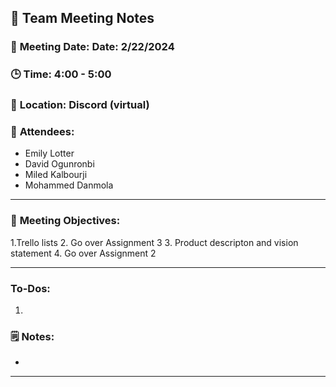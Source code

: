 ## 📝 **Team Meeting Notes**

### 📅 **Meeting Date**: Date: 2/22/2024

### 🕒 **Time**: 4:00 - 5:00

### 📍 **Location**: Discord (virtual)

### 📣 **Attendees**:

- Emily Lotter
- David Ogunronbi
- Miled Kalbourji
- Mohammed Danmola

---

### 🎯 **Meeting Objectives**:

1.Trello lists
2. Go over Assignment 3
3. Product descripton and vision statement
4. Go over Assignment 2

---

### **To-Dos**:

1. 

### 🗒️ **Notes**:

- 

---
